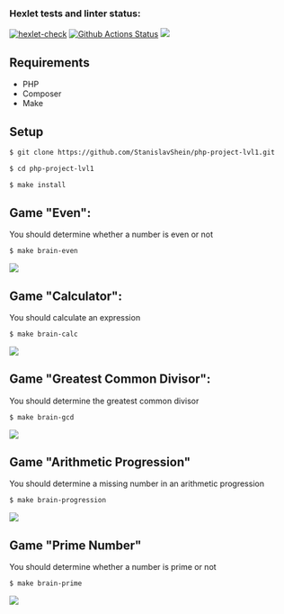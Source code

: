 ### Hexlet tests and linter status:

[![hexlet-check](https://github.com/StanislavShein/php-project-lvl1/actions/workflows/hexlet-check.yml/badge.svg)](https://github.com/StanislavShein/php-project-lvl1/actions/workflows/hexlet-check.yml)
[![Github Actions Status](https://github.com/hexlet-boilerplates/php-package/workflows/PHP%20CI/badge.svg)](https://github.com/StanislavShein/php-project-lvl1/actions)
<a href="https://codeclimate.com/github/StanislavShein/php-project-lvl1/maintainability"><img src="https://api.codeclimate.com/v1/badges/0ed0d36e130e70b22d40/maintainability" /></a>

## Requirements

* PHP
* Composer
* Make

## Setup

```sh
$ git clone https://github.com/StanislavShein/php-project-lvl1.git

$ cd php-project-lvl1

$ make install
```

## Game "Even":
You should determine whether a number is even or not

```sh
$ make brain-even
```
<a href="https://asciinema.org/a/muZSrSkL9yc9ZTrCEX8aximZb" target="_blank"><img src="https://asciinema.org/a/muZSrSkL9yc9ZTrCEX8aximZb.svg" /></a>

## Game "Calculator":
You should calculate an expression

```sh
$ make brain-calc
```

<a href="https://asciinema.org/a/ka5iNWsIrJpEwTQVnJZ0fWB1G" target="_blank"><img src="https://asciinema.org/a/ka5iNWsIrJpEwTQVnJZ0fWB1G.svg" /></a>

## Game "Greatest Common Divisor":
You should determine the greatest common divisor

```sh
$ make brain-gcd
```

<a href="https://asciinema.org/a/wnn3IR4WFCOzIm7ERwyI41o3e" target="_blank"><img src="https://asciinema.org/a/wnn3IR4WFCOzIm7ERwyI41o3e.svg" /></a>

## Game "Arithmetic Progression"
You should determine a missing number in an arithmetic progression

```sh
$ make brain-progression
```

<a href="https://asciinema.org/a/uA6P6GN81obrZL7lKgcRMigTm" target="_blank"><img src="https://asciinema.org/a/uA6P6GN81obrZL7lKgcRMigTm.svg" /></a>

## Game "Prime Number"
You should determine whether a number is prime or not

```sh
$ make brain-prime
```

<a href="https://asciinema.org/a/CuLLlxBF9KYpz1DwaY7Znfl5A" target="_blank"><img src="https://asciinema.org/a/CuLLlxBF9KYpz1DwaY7Znfl5A.svg" /></a>
